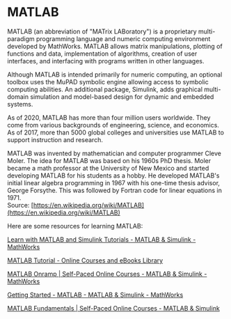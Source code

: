 
MATLAB
======




MATLAB (an abbreviation of "MATrix LABoratory") is a proprietary multi-paradigm programming language and numeric computing environment developed by MathWorks. MATLAB allows matrix manipulations, plotting of functions and data, implementation of algorithms, creation of user interfaces, and interfacing with programs written in other languages.

Although MATLAB is intended primarily for numeric computing, an optional toolbox uses the MuPAD symbolic engine allowing access to symbolic computing abilities. An additional package, Simulink, adds graphical multi-domain simulation and model-based design for dynamic and embedded systems.

As of 2020, MATLAB has more than four million users worldwide. They come from various backgrounds of engineering, science, and economics. As of 2017, more than 5000 global colleges and universities use MATLAB to support instruction and research.

MATLAB was invented by mathematician and computer programmer Cleve Moler. The idea for MATLAB was based on his 1960s PhD thesis. Moler became a math professor at the University of New Mexico and started developing MATLAB for his students as a hobby. He developed MATLAB's initial linear algebra programming in 1967 with his one-time thesis advisor, George Forsythe. This was followed by Fortran code for linear equations in 1971.  
Source: [https://en.wikipedia.org/wiki/MATLAB](https://en.wikipedia.org/wiki/MATLAB)

Here are some resources for learning MATLAB:

[Learn with MATLAB and Simulink Tutorials - MATLAB & Simulink - MathWorks](https://www.mathworks.com/support/learn-with-matlab-tutorials.html)

[MATLAB Tutorial - Online Courses and eBooks Library](https://www.tutorialspoint.com/matlab/index.htm)

[MATLAB Onramp | Self-Paced Online Courses - MATLAB & Simulink - MathWorks](https://matlabacademy.mathworks.com/details/matlab-onramp/gettingstarted)

[Getting Started - MATLAB - MATLAB & Simulink - MathWorks](https://www.mathworks.com/products/matlab/getting-started.html)

[MATLAB Fundamentals | Self-Paced Online Courses - MATLAB & Simulink](https://matlabacademy.mathworks.com/details/matlab-fundamentals/mlbe)
